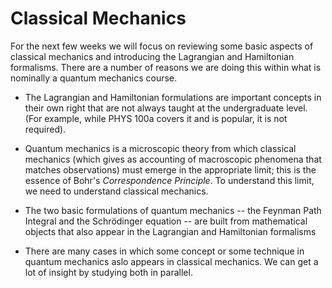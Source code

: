 # Classical Mechanics

For the next few weeks we will focus on reviewing some basic aspects of classical mechanics and introducing the Lagrangian and Hamiltonian formalisms. There are a number of reasons we are doing this within what is nominally a quantum mechanics course.

- The Lagrangian and Hamiltonian formulations are important concepts in their own right that are not always taught at the undergraduate level. (For example, while PHYS 100a covers it and is popular, it is not required).

- Quantum mechanics is a microscopic theory from which classical mechanics (which gives as accounting of macroscopic phenomena that matches observations) must emerge in the appropriate limit; this is the essence of Bohr's *Correspondence Principle*. To understand this limit, we need to understand classical mechanics.

- The two basic formulations of quantum mechanics -- the Feynman Path Integral and the Schr&ouml;dinger equation -- are built from mathematical objects that also appear in the Lagrangian and Hamiltonian formalisms

- There are many cases in which some concept or some technique in quantum mechanics aslo appears in classical mechanics. We can get a lot of insight by studying both in parallel.

